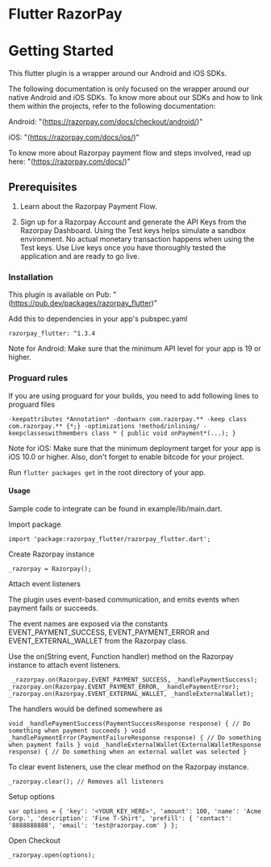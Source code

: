 # Flutter RazorPay

# Getting Started 

This flutter plugin is a wrapper around our Android and iOS SDKs.

The following documentation is only focused on the wrapper around our native Android and iOS SDKs. To know more about our SDKs and how to link them within the projects, refer to the following documentation:

Android: "(https://razorpay.com/docs/checkout/android/)"

iOS: "(https://razorpay.com/docs/ios/)"

To know more about Razorpay payment flow and steps involved, read up here: "(https://razorpay.com/docs/)"

## Prerequisites

1. Learn about the Razorpay Payment Flow.

2. Sign up for a Razorpay Account and generate the API Keys from the Razorpay Dashboard. Using the Test keys helps simulate a sandbox environment. No actual monetary transaction happens when using the Test keys. Use Live keys once you have thoroughly tested the application and are ready to go live.

### Installation

This plugin is available on Pub: "(https://pub.dev/packages/razorpay_flutter)"

Add this to dependencies in your app's pubspec.yaml

   `razorpay_flutter: ^1.3.4`

Note for Android: Make sure that the minimum API level for your app is 19 or higher.

### Proguard rules

If you are using proguard for your builds, you need to add following lines to proguard files

   `-keepattributes *Annotation*
   -dontwarn com.razorpay.**
   -keep class com.razorpay.** {*;}
   -optimizations !method/inlining/
   -keepclasseswithmembers class * {
   public void onPayment*(...);
   }`

Note for iOS: Make sure that the minimum deployment target for your app is iOS 10.0 or higher. Also, don't forget to enable bitcode for your project.

Run `flutter packages get` in the root directory of your app.

#### Usage

Sample code to integrate can be found in example/lib/main.dart.

Import package

   `import 'package:razorpay_flutter/razorpay_flutter.dart';`

Create Razorpay instance

   `_razorpay = Razorpay();`

Attach event listeners


The plugin uses event-based communication, and emits events when payment fails or succeeds.

The event names are exposed via the constants EVENT_PAYMENT_SUCCESS, EVENT_PAYMENT_ERROR and EVENT_EXTERNAL_WALLET from the Razorpay class.

Use the on(String event, Function handler) method on the Razorpay instance to attach event listeners.

   `
   _razorpay.on(Razorpay.EVENT_PAYMENT_SUCCESS, _handlePaymentSuccess);
   _razorpay.on(Razorpay.EVENT_PAYMENT_ERROR, _handlePaymentError);
   _razorpay.on(Razorpay.EVENT_EXTERNAL_WALLET, _handleExternalWallet);`

The handlers would be defined somewhere as

   `void _handlePaymentSuccess(PaymentSuccessResponse response) {
   // Do something when payment succeeds
   }
   void _handlePaymentError(PaymentFailureResponse response) {
   // Do something when payment fails
   }
   void _handleExternalWallet(ExternalWalletResponse response) {
   // Do something when an external wallet was selected
   }`

To clear event listeners, use the clear method on the Razorpay instance.

   `_razorpay.clear(); // Removes all listeners`

Setup options

   `var options = {
   'key': '<YOUR_KEY_HERE>',
   'amount': 100,
   'name': 'Acme Corp.',
   'description': 'Fine T-Shirt',
   'prefill': {
   'contact': '8888888888',
   'email': 'test@razorpay.com'
   }
   };`

Open Checkout

   `_razorpay.open(options);`


